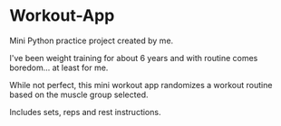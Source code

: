 # Workout-App

Mini Python practice project created by me.

I've been weight training for about 6 years and with routine comes boredom... at least for me. 

While not perfect, this mini workout app randomizes a workout routine based on the muscle group selected. 

Includes sets, reps and rest instructions. 
